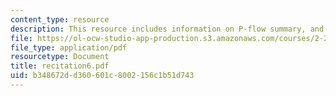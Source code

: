 ```yaml
---
content_type: resource
description: This resource includes information on P-flow summary, and added mass.
file: https://ol-ocw-studio-app-production.s3.amazonaws.com/courses/2-20-marine-hydrodynamics-13-021-spring-2005/b348672dd360601c8002156c1b51d743_recitation6.pdf
file_type: application/pdf
resourcetype: Document
title: recitation6.pdf
uid: b348672d-d360-601c-8002-156c1b51d743
---
```

